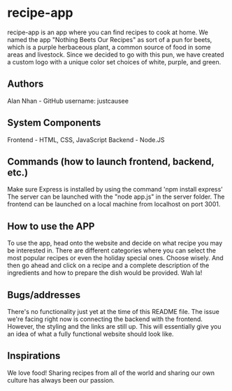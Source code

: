 # recipe-app

recipe-app is an app where you can find recipes to cook at home. We named the app "Nothing Beets Our Recipes" as sort of a pun for beets, which is a purple herbaceous plant, a common source of food in some areas and livestock. Since we decided to go with this pun, we have created a custom logo with a unique color set choices of white, purple, and green.

## Authors

Alan Nhan - GitHub username: justcausee

## System Components

Frontend - HTML, CSS, JavaScript
Backend - Node.JS

## Commands (how to launch frontend, backend, etc.)

Make sure Express is installed by using the command 'npm install express'
The server can be launched with the "node app.js" in the server folder.
The frontend can be launched on a local machine from localhost on port 3001.

## How to use the APP

To use the app, head onto the website and decide on what recipe you may be interested in. There are different categories where you can select the most popular recipes or even the holiday special ones. Choose wisely. And then go ahead and click on a recipe and a complete description of the ingredients and how to prepare the dish would be provided. Wah la!

## Bugs/addresses

There's no functionality just yet at the time of this README file. The issue we're facing right now is connecting the backend with the frontend. However, the styling and the links are still up. This will essentially give you an idea of what a fully functional website should look like.

## Inspirations

We love food! Sharing recipes from all of the world and sharing our own culture has always been our passion.
